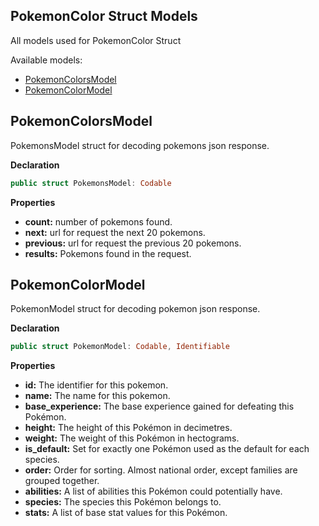 ## PokemonColor Struct Models

All models used for PokemonColor Struct

Available models: 

- [PokemonColorsModel](#pokemonColorModel)
- [PokemonColorModel](#pokemonColorModel)

## PokemonColorsModel

PokemonsModel struct for decoding pokemons json response.

**Declaration**
```swift
public struct PokemonsModel: Codable
```
**Properties**

- **count:** number of pokemons found.
- **next:** url for request the next 20 pokemons.
- **previous:** url for request the previous 20 pokemons.
- **results:** Pokemons found in the request.


## PokemonColorModel

PokemonModel struct for decoding pokemon json response.

**Declaration**
```swift
public struct PokemonModel: Codable, Identifiable
```
**Properties**

- **id:** The identifier for this pokemon.
- **name:** The name for this pokemon.
- **base_experience:** The base experience gained for defeating this Pokémon.
- **height:** The height of this Pokémon in decimetres.
- **weight:** The weight of this Pokémon in hectograms.
- **is_default:** Set for exactly one Pokémon used as the default for each species.
- **order:** Order for sorting. Almost national order, except families are grouped together.
- **abilities:** A list of abilities this Pokémon could potentially have.
- **species:** The species this Pokémon belongs to.
- **stats:** A list of base stat values for this Pokémon.

